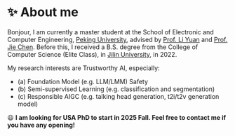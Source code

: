 # ✨ About me
Bonjour, I am currently a master student at the School of Electronic and Computer Engineering, [Peking University](https://www.pku.edu.cn/), advised by [Prof. Li Yuan](https://yuanli2333.github.io/) and [Prof. Jie Chen](https://scholar.google.fi/citations?user=ZAZFfwwAAAAJ&hl=en). Before this, I received a B.S. degree from the College of Computer Science (Elite Class), in [Jilin University](https://www.jlu.edu.cn/), in 2022.

My research interests are Trustworthy AI, especially:
- (a) Foundation Model (e.g. LLM/LMM) Safety
- (b) Semi-supervised Learning (e.g. classification and segmentation)
- (c) Responsible AIGC (e.g. talking head generation, t2i/t2v generation model)

😃 **I am looking for USA PhD to start in 2025 Fall. Feel free to contact me if you have any opening!**
